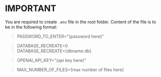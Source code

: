 # IMPORTANT

You are required to create `.env` file in the root folder. Content of the file is to be in the following format:

> PASSWORD_TO_ENTER="{password here}"  

> DATABASE_RECREATE=0  
> DATABASE_RECREATE={dbname.db}  

> OPENAI_API_KEY="{api key here}"  

> MAX_NUMBER_OF_FILES={max number of files here}